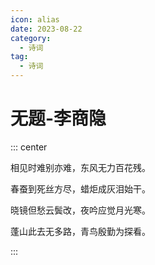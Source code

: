 ```yaml
---
icon: alias
date: 2023-08-22
category:
  - 诗词
tag:
  - 诗词
---
```


# 无题-李商隐

<!-- more -->

::: center

相见时难别亦难，东风无力百花残。

春蚕到死丝方尽，蜡炬成灰泪始干。

晓镜但愁云鬓改，夜吟应觉月光寒。

蓬山此去无多路，青鸟殷勤为探看。

:::